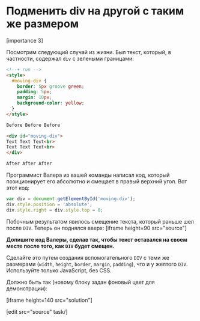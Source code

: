 # Подменить div на другой с таким же размером

[importance 3]

Посмотрим следующий случай из жизни. Был текст, который, в частности, содержал `div` с зелеными границами:

```html
<!--+ run -->
<style> 
  #moving-div { 
    border: 5px groove green; 
    padding: 5px; 
    margin: 10px;
    background-color: yellow;
  }
</style>

Before Before Before

<div id="moving-div">
Text Text Text<br>
Text Text Text<br>
</div>

After After After
```

Программист Валера из вашей команды написал код, который позиционирует его абсолютно и смещает в правый верхний угол. Вот этот код:

```js
var div = document.getElementById('moving-div');
div.style.position = 'absolute';
div.style.right = div.style.top = 0;
```

Побочным результатом явилось смещение текста, который раньше шел после `DIV`. Теперь он поднялся вверх:
[iframe height=90 src="source"]

**Допишите код Валеры, сделав так, чтобы текст оставался на своем месте после того, как `DIV` будет смещен.**

Сделайте это путем создания вспомогательного `DIV` с теми же размерами (`width`, `height`, `border`, `margin`, `padding`), что и у желтого `DIV`. Используйте только JavaScript, без CSS.

Должно быть так (новому блоку задан фоновый цвет для демонстрации):

[iframe height=140 src="solution"]

[edit src="source" task/]



